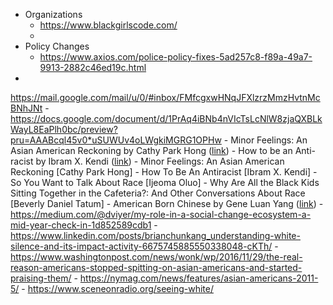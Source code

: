 - Organizations
    - https://www.blackgirlscode.com/
    - 
- Policy Changes
    - https://www.axios.com/police-policy-fixes-5ad257c8-f89a-49a7-9913-2882c46ed19c.html
- 
 https://mail.google.com/mail/u/0/#inbox/FMfcgxwHNqJFXlzrzMmzHvtnMcBNhJNt
    - https://docs.google.com/document/d/1PrAq4iBNb4nVIcTsLcNlW8zjaQXBLkWayL8EaPlh0bc/preview?pru=AAABcql45v0*uSUWUv4oLWgkiMGRG1OPHw
    - Minor Feelings: An Asian American Reckoning by Cathy Park Hong ([link]())
    - How to be an Anti-racist by Ibram X. Kendi ([link](https://www.ibramxkendi.com/how-to-be-an-antiracist-1))[](https://meet.google.com/linkredirect?authuser=0&dest=https%3A%2F%2Fwww.ibramxkendi.com%2Fhow-to-be-an-antiracist-1)
    - Minor Feelings: An Asian American Reckoning [Cathy Park Hong]
    - How To Be An Antiracist [Ibram X. Kendi]
    - So You Want to Talk About Race [Ijeoma Oluo]
    - Why Are All the Black Kids Sitting Together in the Cafeteria?: And Other Conversations About Race [Beverly Daniel Tatum]
    - American Born Chinese by Gene Luan Yang ([link](https://bookshop.org/books/american-born-chinese-9780606144841/9780312384487))
    - https://medium.com/@dviyer/my-role-in-a-social-change-ecosystem-a-mid-year-check-in-1d852589cdb1
    - https://www.linkedin.com/posts/brianchunkang_understanding-white-silence-and-its-impact-activity-6675745885550338048-cKTh/
    - https://www.washingtonpost.com/news/wonk/wp/2016/11/29/the-real-reason-americans-stopped-spitting-on-asian-americans-and-started-praising-them/
    - https://nymag.com/news/features/asian-americans-2011-5/
    - https://www.sceneonradio.org/seeing-white/